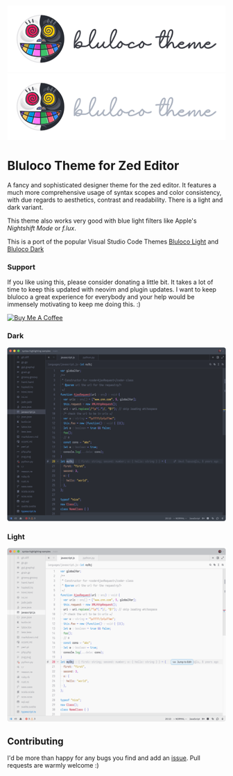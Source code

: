 ![banner-light](./screenshots/banner-light.svg#gh-light-mode-only)
![banner-dark](./screenshots/banner-dark.svg#gh-dark-mode-only)

# Bluloco Theme for Zed Editor

A fancy and sophisticated designer theme for the zed editor.
It features a much more comprehensive usage of syntax scopes and color
consistency, with due regards to aesthetics, contrast and readability.
There is a light and dark variant.

This theme also works very good with blue light filters like Apple's _Nightshift Mode_ or _f.lux_.

This is a port of the popular Visual Studio Code Themes
[Bluloco Light](https://github.com/uloco/theme-bluloco-light) and
[Bluloco Dark](https://github.com/uloco/theme-bluloco-dark)

### Support

If you like using this, please consider donating a little bit. It takes a lot of time to keep this updated with neovim and plugin updates.
I want to keep bluloco a great experience for everybody and your help would be immensely motivating to keep me doing this. :)

<a href="https://www.buymeacoffee.com/umipaloomi" target="_blank"><img src="https://cdn.buymeacoffee.com/buttons/v2/default-violet.png" alt="Buy Me A Coffee" style="height: 60px !important;width: 217px !important;" ></a>

### Dark

![dark](./screenshots/dark.png)

### Light

![light](./screenshots/light.png)


## Contributing

I'd be more than happy for any bugs you find and add an [issue](https://github.com/bluloco/bluloco-zed/issues).
Pull requests are warmly welcome :)

